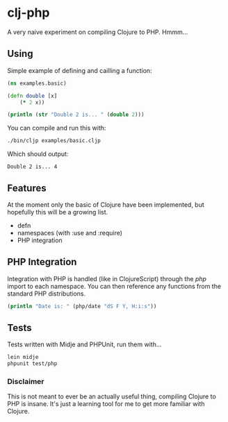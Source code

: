 
# clj-php

A very naive experiment on compiling Clojure to PHP.  Hmmm...

## Using

Simple example of defining and cailling a function:

```clojure
(ns examples.basic)

(defn double [x]
    (* 2 x))

(println (str "Double 2 is... " (double 2)))
```

You can compile and run this with:

```bash
./bin/cljp examples/basic.cljp
```

Which should output:

```
Double 2 is... 4
```

## Features

At the moment only the basic of Clojure have been implemented, but hopefully this will be a growing list.

* defn
* namespaces (with :use and :require)
* PHP integration

## PHP Integration

Integration with PHP is handled (like in ClojureScript) through the *php* import to each namespace.  You
can then reference any functions from the standard PHP distributions.

```clojure
(println "Date is: " (php/date "dS F Y, H:i:s"))
```

## Tests

Tests written with Midje and PHPUnit, run them with...

```bash
lein midje
phpunit test/php
```

### Disclaimer

This is not meant to ever be an actually useful thing, compiling Clojure to PHP is insane.  It's just
a learning tool for me to get more familiar with Clojure.

